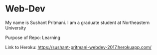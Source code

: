 # Web-Dev

My name is Sushant Pritmani. I am a graduate student at 
Northeastern University

Purpose of Repo: Learning 

Link to Heroku: https://sushant-pritmani-webdev-2017.herokuapp.com/

